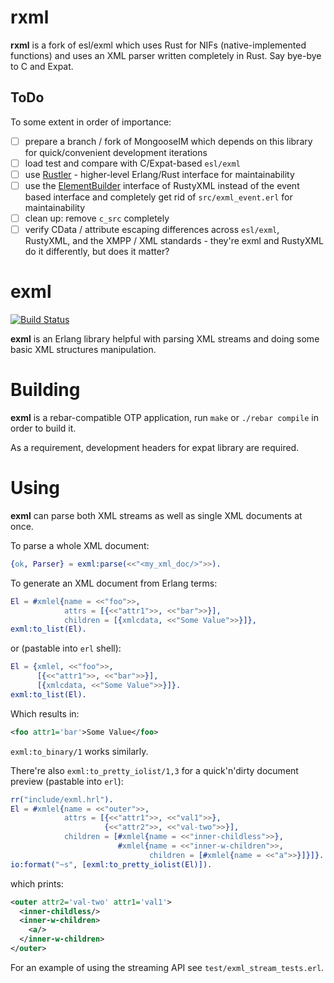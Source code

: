 # rxml

**rxml** is a fork of esl/exml which uses Rust for NIFs (native-implemented
functions) and uses an XML parser written completely in Rust.
Say bye-bye to C and Expat.

## ToDo

To some extent in order of importance:

- [ ] prepare a branch / fork of MongooseIM which depends on this library
      for quick/convenient development iterations
- [ ] load test and compare with C/Expat-based `esl/exml`
- [ ] use [Rustler](https://github.com/hansihe/Rustler) - higher-level
      Erlang/Rust interface for maintainability
- [ ] use the [ElementBuilder](https://docs.babelmonkeys.de/RustyXML/xml/struct.ElementBuilder.html)
      interface of RustyXML instead of the event based interface and completely
      get rid of `src/exml_event.erl` for maintainability
- [ ] clean up: remove `c_src` completely
- [ ] verify CData / attribute escaping differences across `esl/exml`,
      RustyXML, and the XMPP / XML standards - they're exml and RustyXML
      do it differently, but does it matter?

exml
====

[![Build Status](https://secure.travis-ci.org/esl/exml.png)](http://travis-ci.org/esl/exml)

**exml** is an Erlang library helpful with parsing XML streams
and doing some basic XML structures manipulation.

Building
========

**exml** is a rebar-compatible OTP application, run `make` or
`./rebar compile` in order to build it.

As a requirement, development headers for expat library are
required.

Using
=====

**exml** can parse both XML streams as well as single XML
documents at once.

To parse a whole XML document:

```erlang
{ok, Parser} = exml:parse(<<"<my_xml_doc/>">>).
```

To generate an XML document from Erlang terms:

```erlang
El = #xmlel{name = <<"foo">>,
            attrs = [{<<"attr1">>, <<"bar">>}],
            children = [{xmlcdata, <<"Some Value">>}]},
exml:to_list(El).
```

or (pastable into `erl` shell):

```erlang
El = {xmlel, <<"foo">>,
      [{<<"attr1">>, <<"bar">>}],
      [{xmlcdata, <<"Some Value">>}]}.
exml:to_list(El).
```

Which results in:

```xml
<foo attr1='bar'>Some Value</foo>
```

`exml:to_binary/1` works similarly.

There're also `exml:to_pretty_iolist/1,3` for a quick'n'dirty document
preview (pastable into `erl`):

```erlang
rr("include/exml.hrl").
El = #xmlel{name = <<"outer">>,
            attrs = [{<<"attr1">>, <<"val1">>},
                     {<<"attr2">>, <<"val-two">>}],
            children = [#xmlel{name = <<"inner-childless">>},
                        #xmlel{name = <<"inner-w-children">>,
                               children = [#xmlel{name = <<"a">>}]}]}.
io:format("~s", [exml:to_pretty_iolist(El)]).
```

which prints:

```xml
<outer attr2='val-two' attr1='val1'>
  <inner-childless/>
  <inner-w-children>
    <a/>
  </inner-w-children>
</outer>
```

For an example of using the streaming API see `test/exml_stream_tests.erl`.
